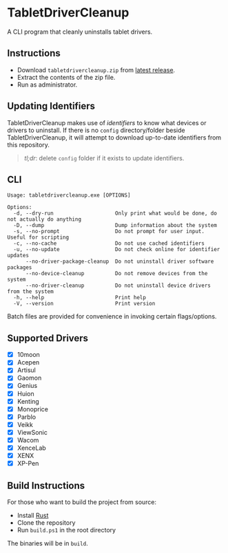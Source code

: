 # TabletDriverCleanup

A CLI program that cleanly uninstalls tablet drivers.

## Instructions

- Download `tabletdrivercleanup.zip` from [latest release](https://github.com/X9VoiD/TabletDriverCleanup/releases).
- Extract the contents of the zip file.
- Run as administrator.

## Updating Identifiers

TabletDriverCleanup makes use of *identifiers* to know what devices or drivers to uninstall. If there is no `config`
directory/folder beside TabletDriverCleanup, it will attempt to download up-to-date identifiers from this repository.

> *tl;dr*: delete `config` folder if it exists to update identifiers.

## CLI

```
Usage: tabletdrivercleanup.exe [OPTIONS]

Options:
  -d, --dry-run                    Only print what would be done, do not actually do anything
  -D, --dump                       Dump information about the system
  -s, --no-prompt                  Do not prompt for user input. Useful for scripting
  -c, --no-cache                   Do not use cached identifiers
  -u, --no-update                  Do not check online for identifier updates
      --no-driver-package-cleanup  Do not uninstall driver software packages
      --no-device-cleanup          Do not remove devices from the system
      --no-driver-cleanup          Do not uninstall device drivers from the system
  -h, --help                       Print help
  -V, --version                    Print version
```

Batch files are provided for convenience in invoking certain flags/options.

## Supported Drivers

- [x] 10moon
- [x] Acepen
- [x] Artisul
- [x] Gaomon
- [x] Genius
- [x] Huion
- [x] Kenting
- [x] Monoprice
- [x] Parblo
- [x] Veikk
- [x] ViewSonic
- [x] Wacom
- [x] XenceLab
- [x] XENX
- [x] XP-Pen

## Build Instructions

For those who want to build the project from source:

- Install [Rust](https://www.rust-lang.org/tools/install)
- Clone the repository
- Run `build.ps1` in the root directory

The binaries will be in `build`.
